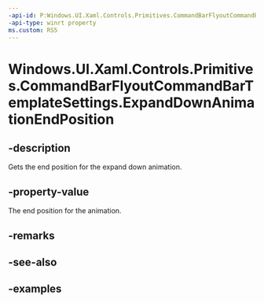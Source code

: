 ```yaml
---
-api-id: P:Windows.UI.Xaml.Controls.Primitives.CommandBarFlyoutCommandBarTemplateSettings.ExpandDownAnimationEndPosition
-api-type: winrt property
ms.custom: RS5
---
```


<!-- Property syntax.
public double ExpandDownAnimationEndPosition { get; }
-->

# Windows.UI.Xaml.Controls.Primitives.CommandBarFlyoutCommandBarTemplateSettings.ExpandDownAnimationEndPosition

## -description

Gets the end position for the expand down animation.

## -property-value

The end position for the animation.

## -remarks

## -see-also

## -examples

